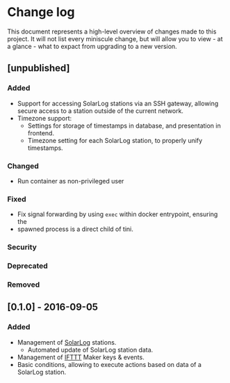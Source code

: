 # Change log

This document represents a high-level overview of changes made to this project.
It will not list every miniscule change, but will allow you to view - at a
glance - what to expact from upgrading to a new version.

## [unpublished]

### Added

- Support for accessing SolarLog stations via an SSH gateway, allowing secure
  access to a station outside of the current network.
- Timezone support:
  - Settings for storage of timestamps in database, and presentation in
    frontend.
  - Timezone setting for each SolarLog station, to properly unify timestamps.

### Changed

- Run container as non-privileged user

### Fixed

- Fix signal forwarding by using `exec` within docker entrypoint, ensuring the
- spawned process is a direct child of tini.

### Security

### Deprecated

### Removed


## [0.1.0] - 2016-09-05

### Added

- Management of [SolarLog](http://www.solar-log.com) stations.
  - Automated update of SolarLog station data.
- Management of [IFTTT](http://ifttt.com) Maker keys & events.
- Basic conditions, allowing to execute actions based on data of a SolarLog
  station.
